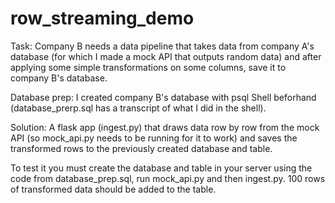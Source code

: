 # row_streaming_demo

Task: Company B needs a data pipeline that takes data from company A's database (for which I made a mock API that outputs random data) and after applying some simple transformations on some columns, save it to company B's database. 

Database prep: I created company B's database with psql Shell beforhand (database_prerp.sql has a transcript of what I did in the shell). 

Solution: A flask app (ingest.py) that draws data row by row from the mock API (so mock_api.py needs to be running for it to work) and saves the transformed rows to the previously created  database and table. 

To test it you must create the database and table in your server using the code from database_prep.sql, run mock_api.py and then ingest.py. 100 rows of transformed data should be added to the table. 
